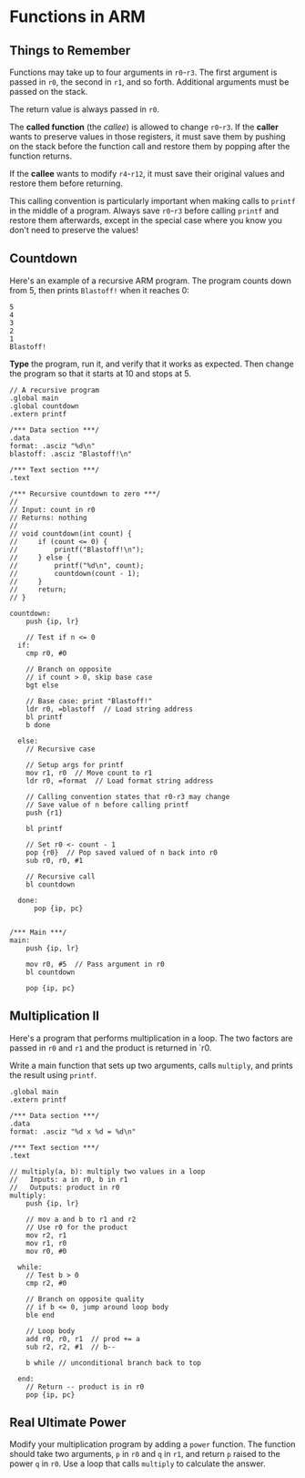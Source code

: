 # Functions in ARM

## Things to Remember

Functions may take up to four arguments in `r0`-`r3`. The first argument is passed in `r0`, the second in `r1`, and so forth. Additional arguments must be passed on the stack.

The return value is always passed in `r0`.

The **called function** (the *callee*) is allowed to change `r0`-`r3`. If the **caller** wants to preserve values in those registers, it must save them by pushing on the stack before the function call and restore them by popping after the function returns.

If the **callee** wants to modify `r4`-`r12`, it must save their original values and restore them before returning.

This calling convention is particularly important when making calls to `printf` in the middle of a program. Always save `r0`-`r3` before calling `printf` and restore them afterwards, except in the special case where you know you don't need to preserve the values!

## Countdown

Here's an example of a recursive ARM program. The program counts down from 5, then prints `Blastoff!` when it reaches 0:

```
5
4
3
2
1
Blastoff!
```

**Type** the program, run it, and verify that it works as expected. Then change the program so that it starts at 10 and stops at 5.

```
// A recursive program
.global main
.global countdown
.extern printf

/*** Data section ***/
.data
format: .asciz "%d\n"
blastoff: .asciz "Blastoff!\n"

/*** Text section ***/
.text

/*** Recursive countdown to zero ***/
//
// Input: count in r0
// Returns: nothing
//
// void countdown(int count) {
//     if (count <= 0) {
//         printf("Blastoff!\n");
//     } else {
//         printf("%d\n", count);
//         countdown(count - 1);
//     }
//     return;
// }

countdown:
    push {ip, lr}

    // Test if n <= 0
  if:
    cmp r0, #0

    // Branch on opposite
    // if count > 0, skip base case
    bgt else

    // Base case: print "Blastoff!"
    ldr r0, =blastoff  // Load string address
    bl printf
    b done

  else:
    // Recursive case

    // Setup args for printf
    mov r1, r0  // Move count to r1
    ldr r0, =format  // Load format string address

    // Calling convention states that r0-r3 may change
    // Save value of n before calling printf
    push {r1}

    bl printf

    // Set r0 <- count - 1
    pop {r0}  // Pop saved valued of n back into r0
    sub r0, r0, #1

    // Recursive call
    bl countdown

  done:
      pop {ip, pc}


/*** Main ***/
main:
    push {ip, lr}

    mov r0, #5  // Pass argument in r0
    bl countdown

    pop {ip, pc}
```

## Multiplication II

Here's a program that performs multiplication in a loop. The two factors are passed in `r0` and `r1` and the product is returned in `r0.

Write a main function that sets up two arguments, calls `multiply`, and prints the result using `printf`.

```
.global main
.extern printf

/*** Data section ***/
.data
format: .asciz "%d x %d = %d\n"

/*** Text section ***/
.text

// multiply(a, b): multiply two values in a loop
//   Inputs: a in r0, b in r1
//   Outputs: product in r0
multiply:
    push {ip, lr}
    
    // mov a and b to r1 and r2
    // Use r0 for the product
    mov r2, r1
    mov r1, r0
    mov r0, #0
  
  while:
    // Test b > 0
    cmp r2, #0

    // Branch on opposite quality
    // if b <= 0, jump around loop body
    ble end

    // Loop body
    add r0, r0, r1  // prod += a
    sub r2, r2, #1  // b--

    b while // unconditional branch back to top

  end:
    // Return -- product is in r0
    pop {ip, pc}
```

## Real Ultimate Power

Modify your multiplication program by adding a `power` function. The function should take two arguments, `p` in `r0` and `q` in `r1`, and return `p` raised to the power `q` in `r0`. Use a loop that calls `multiply` to calculate the answer.



